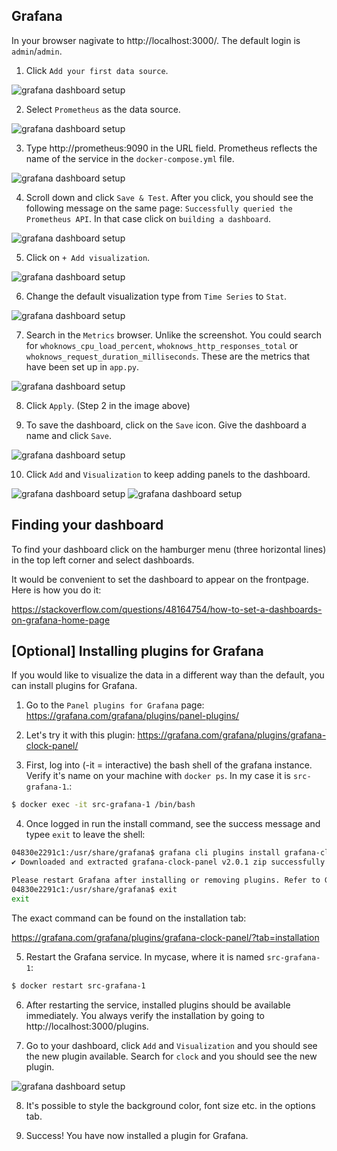 ## Grafana

In your browser nagivate to http://localhost:3000/. The default login is `admin`/`admin`.

1. Click `Add your first data source`.

<img src="./assets/grafana_1.png" alt="grafana dashboard setup">

2. Select `Prometheus` as the data source.

<img src="./assets/grafana_2.png" alt="grafana dashboard setup">

3. Type http://prometheus:9090 in the URL field. Prometheus reflects the name of the service in the `docker-compose.yml` file.

<img src="./assets/grafana_3.png" alt="grafana dashboard setup">

4. Scroll down and click `Save & Test`. After you click, you should see the following message on the same page: `Successfully queried the Prometheus API`. In that case click on `building a dashboard`.

<img src="./assets/grafana_4.png" alt="grafana dashboard setup">

5. Click on `+ Add visualization`.

<img src="./assets/grafana_5.png" alt="grafana dashboard setup">

6. Change the default visualization type from `Time Series` to `Stat`. 

<img src="./assets/grafana_6.png" alt="grafana dashboard setup">

7. Search in the `Metrics` browser. Unlike the screenshot. You could search for `whoknows_cpu_load_percent`, `whoknows_http_responses_total` or `whoknows_request_duration_milliseconds`. These are the metrics that have been set up in `app.py`. 

<img src="./assets/grafana_7.png" alt="grafana dashboard setup">

8. Click `Apply`. (Step 2 in the image above)

9. To save the dashboard, click on the `Save` icon. Give the dashboard a name and click `Save`.

<img src="./assets/grafana_8.png" alt="grafana dashboard setup">

10. Click `Add` and `Visualization` to keep adding panels to the dashboard.

<img src="./assets/grafana_9.png" alt="grafana dashboard setup">

<img src="./assets/grafana_10.png" alt="grafana dashboard setup">

## Finding your dashboard

To find your dashboard click on the hamburger menu (three horizontal lines) in the top left corner and select dashboards. 

It would be convenient to set the dashboard to appear on the frontpage. Here is how you do it:

https://stackoverflow.com/questions/48164754/how-to-set-a-dashboards-on-grafana-home-page

## [Optional] Installing plugins for Grafana

If you would like to visualize the data in a different way than the default, you can install plugins for Grafana.

1. Go to the `Panel plugins for Grafana` page: https://grafana.com/grafana/plugins/panel-plugins/

2. Let's try it with this plugin: https://grafana.com/grafana/plugins/grafana-clock-panel/

3. First, log into (-it = interactive) the bash shell of the grafana instance. Verify it's name on your machine with `docker ps`. In my case it is `src-grafana-1`.:

```bash
$ docker exec -it src-grafana-1 /bin/bash
```

4. Once logged in run the install command, see the success message and typee `exit` to leave the shell:

```bash
04830e2291c1:/usr/share/grafana$ grafana cli plugins install grafana-clock-panel
✔ Downloaded and extracted grafana-clock-panel v2.0.1 zip successfully to /var/lib/grafana/plugins/grafana-clock-panel

Please restart Grafana after installing or removing plugins. Refer to Grafana documentation for instructions if necessary.
04830e2291c1:/usr/share/grafana$ exit
exit
```

The exact command can be found on the installation tab:

https://grafana.com/grafana/plugins/grafana-clock-panel/?tab=installation

5. Restart the Grafana service. In mycase, where it is named `src-grafana-1`:

```bash
$ docker restart src-grafana-1
```

6. After restarting the service, installed plugins should be available immediately. You always verify the installation by going to http://localhost:3000/plugins.

7. Go to your dashboard, click `Add` and `Visualization` and you should see the new plugin available. Search for `clock` and you should see the new plugin.

<img src="./assets/grafana_10.png" alt="grafana dashboard setup">

8. It's possible to style the background color, font size etc. in the options tab. 

9. Success! You have now installed a plugin for Grafana.
